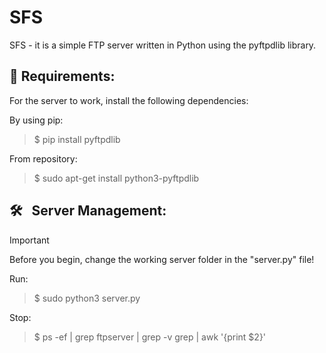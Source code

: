 # SFS
SFS - it is a simple FTP server written in Python using the pyftpdlib library.

## 🧩 Requirements:

For the server to work, install the following dependencies:

By using pip:

> $ pip install pyftpdlib

From repository:

> $ sudo apt-get install python3-pyftpdlib

## :hammer_and_wrench: &nbsp; Server Management:

> [!IMPORTANT]
> Before you begin, change the working server folder in the "server.py" file!

Run:
> $ sudo python3 server.py

Stop:
> $ ps -ef | grep ftpserver | grep -v grep | awk '{print $2}'
